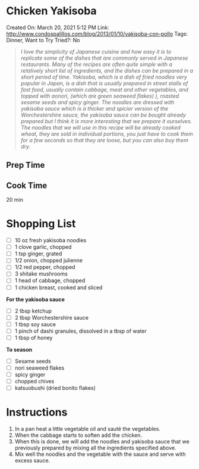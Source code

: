 # Chicken Yakisoba

Created On: March 20, 2021 5:12 PM
Link: http://www.condospalillos.com/blog/2013/01/10/yakisoba-con-pollo
Tags: Dinner, Want to Try
Tried?: No

> *I love the simplicity of Japanese cuisine and how easy it is to replicate some of the dishes that are commonly served in Japanese restaurants. Many of the recipes are often quite simple with a relatively short list of ingredients, and the dishes can be prepared in a short period of time. Yakisoba, which is a dish of fried noodles very popular in Japan, is a dish that is usually prepared in street stalls of fast food, usually contain cabbage, meat and other vegetables, and topped with aonori, (which are green seaweed flakes) ), roasted sesame seeds and spicy ginger. The noodles are dressed with yakisoba sauce which is a thicker and spicier version of the Worchestershire sauce, the yakisoba sauce can be bought already prepared but I think it is more interesting that we prepare it ourselves. The noodles that we will use in this recipe will be already cooked wheat, they are sold in individual portions, you just have to cook them for a few seconds so that they are loose, but you can also buy them dry.*
> 

## Prep Time

## Cook Time

20 min

# Shopping List

- [ ]  10 oz fresh yakisoba noodles
- [ ]  1 clove garlic, chopped
- [ ]  1 tsp ginger, grated
- [ ]  1/2 onion, chopped julienne
- [ ]  1/2 red pepper, chopped
- [ ]  3 shitake mushrooms
- [ ]  1 head of cabbage, chopped
- [ ]  1 ​​chicken breast, cooked and sliced

**For the yakisoba sauce**

- [ ]  2 tbsp ketchup
- [ ]  2 tbsp Worchestershire sauce
- [ ]  1 tbsp soy sauce
- [ ]  1 pinch of dashi granules, dissolved in a tbsp of water
- [ ]  1 tbsp of honey

**To season**

- [ ]  Sesame seeds
- [ ]  nori seaweed flakes
- [ ]  spicy ginger
- [ ]  chopped chives
- [ ]  katsuobushi (dried bonito flakes)

# Instructions

1. In a pan heat a little vegetable oil and sauté the vegetables.
2. When the cabbage starts to soften add the chicken.
3. When this is done, we will add the noodles and yakisoba sauce that we previously prepared by mixing all the ingredients specified above.
4. Mix well the noodles and the vegetable with the sauce and serve with excess sauce.